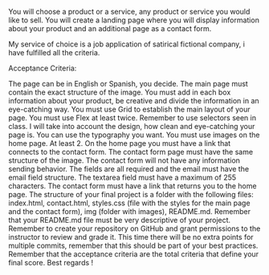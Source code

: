 You will choose a product or a service, any product or service you would like to sell. You will create a landing page where you will display information about your product and an additional page as a contact form.

My service of choice is a job application of satirical fictional company, i have fulfilled all the criteria.

Acceptance Criteria:

The page can be in English or Spanish, you decide.
The main page must contain the exact structure of the image.
 You must add in each box information about your product, be creative and divide the information in an eye-catching way.
You must use Grid to establish the main layout of your page.
You must use Flex at least twice.
Remember to use selectors seen in class.
I will take into account the design, how clean and eye-catching your page is.
You can use the typography you want.
You must use images on the home page. At least 2.
On the home page you must have a link that connects to the contact form.
The contact form page must have the same structure of the image.
The contact form will not have any information sending behavior.
The fields are all required and the email must have the email field structure.
The textarea field must have a maximum of 255 characters.
The contact form must have a link that returns you to the home page.
The structure of your final project is a folder with the following files: index.html, contact.html, styles.css (file with the styles for the main page and the contact form), img (folder with images), README.md. Remember that your README.md file must be very descriptive of your project.
Remember to create your repository on GitHub and grant permissions to the instructor to review and grade it.
This time there will be no extra points for multiple commits, remember that this should be part of your best practices.
Remember that the acceptance criteria are the total criteria that define your final score. Best regards !
